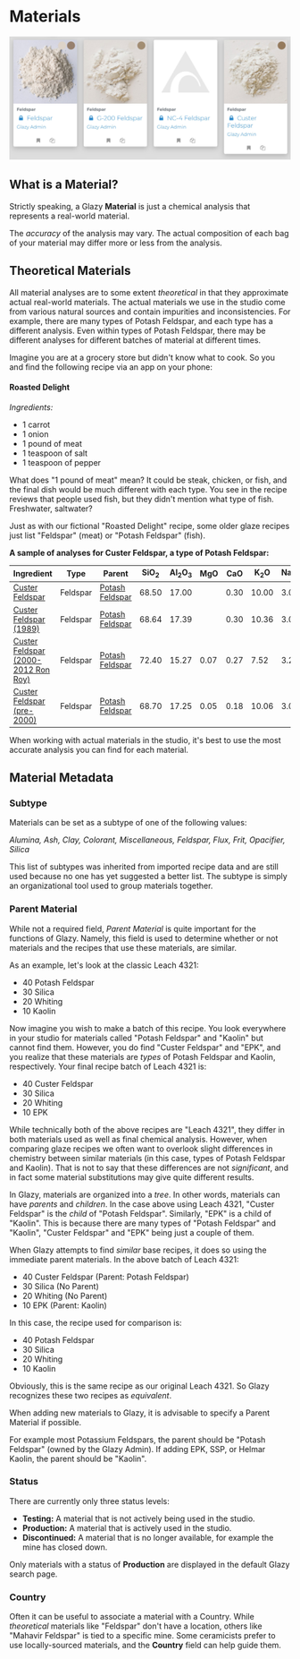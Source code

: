 # Materials

![Various Glazy Materials](./img/feldspars.jpg)

## What is a Material?

Strictly speaking, a Glazy **Material** is just a chemical analysis
that represents a real-world material.

The _accuracy_ of the analysis may vary.  The actual composition of
each bag of your material may differ more or less from the analysis.

## Theoretical Materials

All material analyses are to some extent _theoretical_ in that 
they approximate actual real-world materials.  The actual materials
we use in the studio come from various natural sources and contain 
impurities and inconsistencies.  For example, there are many types 
of Potash Feldspar, and each type has a different analysis.  Even 
within types of Potash Feldspar, there may be different analyses 
for different batches of material at different times.

Imagine you are at a grocery store but didn't know what to cook.
So you  and find the following recipe via an app on your phone:

#### Roasted Delight

_Ingredients:_

  * 1 carrot
  * 1 onion
  * 1 pound of meat
  * 1 teaspoon of salt
  * 1 teaspoon of pepper

What does "1 pound of meat" mean?  It could be steak, chicken, 
or fish, and the final dish would be much different with each 
type.  You see in the recipe reviews that people used fish, but 
they didn't mention what type of fish.  Freshwater, saltwater?

Just as with our fictional "Roasted Delight" recipe, some older 
glaze recipes just list "Feldspar" (meat) or "Potash Feldspar" 
(fish).  

**A sample of analyses for Custer Feldspar, a type of Potash Feldspar:**

<table>
<thead>
<tr>
<th>Ingredient</th>
<th>Type</th>
<th>Parent</th>
<th>SiO<sub>2</sub></th>
<th>Al<sub>2</sub>O<sub>3</sub></th>
<th>MgO</th>
<th>CaO</th>
<th>K<sub>2</sub>O</th>
<th>Na<sub>2</sub>O</th>
<th>P<sub>2</sub>O<sub>5</sub></th>
<th>Fe<sub>2</sub>O<sub>3</sub></th>
<th>LOI</th>
</tr>
</thead>
<tbody>
<tr>
<td><a href="https://glazy.org/materials/131">Custer Feldspar</a></td>
<td>Feldspar</td>
<td><a href="https://glazy.org/materials/371">Potash Feldspar</a></td>
<td>68.50</td>
<td>17.00</td>
<td>&nbsp;</td>
<td>0.30</td>
<td>10.00</td>
<td>3.00</td>
<td>&nbsp;</td>
<td>0.10</td>
<td>0.30</td>
</tr>
<tr>
<td><a href="https://glazy.org/materials/657">Custer Feldspar (1989)</a></td>
<td>Feldspar</td>
<td><a href="https://glazy.org/materials/371">Potash Feldspar</a></td>
<td>68.64</td>
<td>17.39</td>
<td>&nbsp;</td>
<td>0.30</td>
<td>10.36</td>
<td>3.02</td>
<td>&nbsp;</td>
<td>&nbsp;</td>
<td>0.30</td>
</tr>
<tr>
<td><a href="https://glazy.org/materials/891">Custer Feldspar (2000-2012 Ron Roy)</a></td>
<td>Feldspar</td>
<td><a href="https://glazy.org/materials/371">Potash Feldspar</a></td>
<td>72.40</td>
<td>15.27</td>
<td>0.07</td>
<td>0.27</td>
<td>7.52</td>
<td>3.21</td>
<td>0.20</td>
<td>0.21</td>
<td>0.65</td>
</tr>
<tr>
<td><a href="https://glazy.org/materials/782">Custer Feldspar (pre-2000)</a></td>
<td>Feldspar</td>
<td><a href="https://glazy.org/materials/371">Potash Feldspar</a></td>
<td>68.70</td>
<td>17.25</td>
<td>0.05</td>
<td>0.18</td>
<td>10.06</td>
<td>3.04</td>
<td>0.31</td>
<td>0.12</td>
<td>0.66</td>
</tr>
</tbody>
</table>

When working with actual materials in the studio, it's best to use the 
most accurate analysis you can find for each material.


## Material Metadata 

### Subtype

Materials can be set as a subtype of one of the following values:

*Alumina, Ash, Clay, Colorant, Miscellaneous, Feldspar, Flux, Frit, Opacifier, Silica*

This list of subtypes was inherited from imported recipe data and are still used 
because no one has yet suggested a better list.  The subtype is simply an organizational 
tool used to group materials together.

### Parent Material

While not a required field, *Parent Material* is quite important for the functions of Glazy.
Namely, this field is used to determine whether or not materials and the recipes that
use these materials, are similar.

As an example, let's look at the classic Leach 4321:
 * 40 Potash Feldspar
 * 30 Silica
 * 20 Whiting
 * 10 Kaolin

Now imagine you wish to make a batch of this recipe.  You look everywhere in your 
studio for materials called "Potash Feldspar" and "Kaolin" but cannot find them.
However, you do find "Custer Feldspar" and "EPK", and you realize that these materials
are *types* of Potash Feldspar and Kaolin, respectively.  Your final recipe batch of Leach 4321 is:
 * 40 Custer Feldspar
 * 30 Silica
 * 20 Whiting
 * 10 EPK
 
While technically both of the above recipes are "Leach 4321", they differ in both materials 
used as well as final chemical analysis.  However, when comparing glaze recipes we often want to 
overlook slight differences in chemistry between similar materials (in this case, 
types of Potash Feldspar and Kaolin).  That is not to say that these differences are not *significant*,
and in fact some material substitutions may give quite different results.

In Glazy, materials are organized into a *tree*.  In other words, materials can have
*parents* and *children*.  In the case above using Leach 4321, "Custer Feldspar" is 
the *child* of "Potash Feldspar".  Similarly, "EPK" is a child of "Kaolin".  This is 
because there are many types of "Potash Feldspar" and "Kaolin", 
"Custer Feldspar" and "EPK" being just a couple of them.

When Glazy attempts to find *similar* base recipes, it does so using the immediate parent
materials.  In the above batch of Leach 4321:
 * 40 Custer Feldspar (Parent: Potash Feldspar)
 * 30 Silica (No Parent)
 * 20 Whiting (No Parent)
 * 10 EPK (Parent: Kaolin)

In this case, the recipe used for comparison is:
 * 40 Potash Feldspar
 * 30 Silica
 * 20 Whiting
 * 10 Kaolin

Obviously, this is the same recipe as our original Leach 4321.  So Glazy recognizes these 
two recipes as *equivalent*.

When adding new materials to Glazy, it is advisable to specify a Parent Material if possible.

For example most Potassium Feldspars, the parent should be "Potash Feldspar" (owned by the Glazy Admin).
If adding EPK, SSP, or Helmar Kaolin, the parent should be "Kaolin".

### Status

There are currently only three status levels:

 * **Testing:** A material that is not actively being used in the studio.
 * **Production:** A material that is actively used in the studio.
 * **Discontinued:** A material that is no longer available, for example the mine has closed down.

Only materials with a status of **Production** are displayed in the default Glazy search page.

### Country

Often it can be useful to associate a material with a Country.  While *theoretical* materials
like "Feldspar" don't have a location, others like "Mahavir Feldspar" is tied to a specific mine.
Some ceramicists prefer to use locally-sourced materials, and the **Country** field can
help guide them.